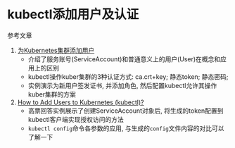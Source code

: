 # kubectl添加用户及认证

参考文章

1. [为Kubernetes集群添加用户](https://zhuanlan.zhihu.com/p/43237959)
    - 介绍了服务账号(ServiceAccount)和普通意义上的用户(User)在概念和应用上的区别
    - kubectl操作kuber集群的3种认证方式: ca.crt+key; 静态token; 静态密码;
    - 实例演示为新用户签发证书, 并添加角色, 然后配置kubectl允许其操作kuber集群的方案
2. [How to Add Users to Kubernetes (kubectl)?](https://stackoverflow.com/questions/42170380/how-to-add-users-to-kubernetes-kubectl)
    - 高票回答实例展示了创建ServiceAccount对象后, 将生成的token配置到kubectl客户端实现授权访问的方法
    - `kubectl config`命令各参数的应用, 与生成的`config`文件内容的对比可以了解一下

